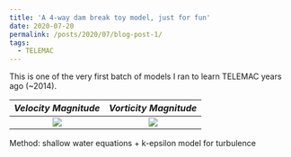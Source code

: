 ```yaml
---
title: 'A 4-way dam break toy model, just for fun'
date: 2020-07-20
permalink: /posts/2020/07/blog-post-1/
tags:
  - TELEMAC
---
```


This is one of the very first batch of models I ran to learn TELEMAC years ago (~2014). 


*Velocity Magnitude* | *Vorticity Magnitude*
:---:|:---:
![](/images/vel.gif) | ![](/images/vor.gif)


Method: shallow water equations + k-epsilon model for turbulence